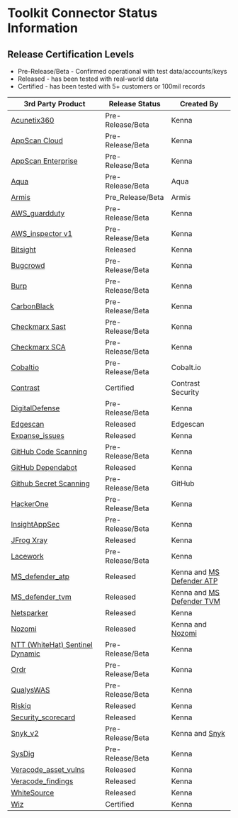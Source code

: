 # Toolkit Connector Status Information

## Release Certification Levels

- Pre-Release/Beta - Confirmed operational with test data/accounts/keys
- Released - has been tested with real-world data
- Certified - has been tested with 5+ customers or 100mil records




| 3rd Party Product | Release Status | Created By |
| --- | --- | --- |
| [Acunetix360](https://github.com/KennaSecurity/toolkit/tree/main/tasks/connectors/acunetix360/readme.md) | Pre-Release/Beta | Kenna |
| [AppScan Cloud](https://github.com/KennaSecurity/toolkit/tree/main/tasks/connectors/appscan_cloud/readme.md) | Pre-Release/Beta | Kenna |
| [AppScan Enterprise](https://github.com/KennaSecurity/toolkit/tree/main/tasks/connectors/appscan_enterprise/readme.md) | Pre-Release/Beta | Kenna |
| [Aqua](https://github.com/KennaSecurity/toolkit/tree/main/tasks/connectors/aqua/README.md) | Pre-Release/Beta | Aqua |
| [Armis](https://github.com/KennaSecurity/toolkit/tree/main/tasks/connectors/armis) | Pre_Release/Beta | Armis |
| [AWS_guardduty](https://github.com/KennaSecurity/toolkit/blob/main/tasks/connectors/aws_guardduty/ReadME.md) | Pre-Release/Beta | Kenna |
| [AWS_inspector v1](https://github.com/KennaSecurity/toolkit/tree/main/tasks/connectors/aws_inspector) | Pre-Release/Beta | Kenna |
| [Bitsight](https://github.com/KennaSecurity/toolkit/blob/main/tasks/connectors/digital_footprint/bitsight/README.md) | Released | Kenna |
| [Bugcrowd](https://github.com/KennaSecurity/toolkit/blob/main/tasks/connectors/bugcrowd/readme.md) | Pre-Release/Beta | Kenna |
| [Burp](https://github.com/KennaSecurity/toolkit/blob/main/tasks/connectors/burp/readme.md) | Pre-Release/Beta | Kenna |
| [CarbonBlack](https://github.com/KennaSecurity/toolkit/blob/main/tasks/connectors/carbon_black/readme.md) | Pre-Release/Beta | Kenna |
| [Checkmarx Sast](https://github.com/KennaSecurity/toolkit/blob/main/tasks/connectors/checkmarx_sast/README.md) | Pre-Release/Beta | Kenna |
| [Checkmarx SCA](https://github.com/KennaSecurity/toolkit/blob/main/tasks/connectors/checkmarx_sca/readme.md) | Pre-Release/Beta | Kenna |
| [Cobaltio](https://github.com/KennaSecurity/toolkit/blob/main/tasks/connectors/cobaltio/readme.md) | Pre-Release/Beta | Cobalt.io |
| [Contrast](https://github.com/KennaSecurity/toolkit/blob/main/tasks/connectors/contrast/readme.md) | Certified | Contrast Security |
| [DigitalDefense](https://github.com/KennaSecurity/toolkit/blob/main/tasks/connectors/digital_defense/readme.md) | Pre-Release/Beta | Kenna |
| [Edgescan](https://github.com/KennaSecurity/toolkit/blob/main/tasks/connectors/edgescan/README.md) | Released | Edgescan |
| [Expanse_issues](https://github.com/KennaSecurity/toolkit/blob/main/tasks/connectors/digital_footprint/expanse_issues/README.md) | Released | Kenna | 
| [GitHub Code Scanning](https://github.com/KennaSecurity/toolkit/blob/main/tasks/connectors/github_code_scanning/readme.md) | Pre-Release/Beta | Kenna |
| [GitHub Dependabot](https://github.com/KennaSecurity/toolkit/blob/main/tasks/connectors/github_dependabot/readme.md) | Released | Kenna |
| [Github Secret Scanning](https://github.com/KennaSecurity/toolkit/tree/main/tasks/connectors/github_secret_scanning) | Pre-Release/Beta | GitHub |
| [HackerOne](https://github.com/KennaSecurity/toolkit/blob/main/tasks/connectors/hackerone/readme.md) | Pre-Release/Beta | Kenna |
| [InsightAppSec](https://github.com/KennaSecurity/toolkit/blob/main/tasks/connectors/insight_appsec/readme.md) | Pre-Release/Beta | Kenna |
| [JFrog Xray](https://github.com/KennaSecurity/toolkit/blob/main/tasks/connectors/jfrog/readme.md) | Released | Kenna |
| [Lacework](https://github.com/KennaSecurity/toolkit/blob/main/tasks/connectors/lacework/readme.md) | Pre-Release/Beta | Kenna |
| [MS_defender_atp](https://github.com/KennaSecurity/toolkit/blob/main/tasks/connectors/ms_defender_atp/readme.md) | Released | Kenna and [MS Defender ATP](https://securitycenter.windows.com/) |
| [MS_defender_tvm](https://github.com/KennaSecurity/toolkit/blob/main/tasks/connectors/ms_defender_tvm/readme.md) | Released | Kenna and [MS Defender TVM](https://securitycenter.windows.com/) |
| [Netsparker](https://github.com/KennaSecurity/toolkit/blob/main/tasks/connectors/netsparker/readme.md) | Released | Kenna |
| [Nozomi](https://github.com/KennaSecurity/toolkit/blob/main/tasks/connectors/nozomi/ReadME.md) | Released | Kenna and [Nozomi](https://www.nozominetworks.com/) |
| [NTT (WhiteHat) Sentinel Dynamic](https://github.com/KennaSecurity/toolkit/blob/main/tasks/connectors/ntt_sentinel_dynamic/README.md) | Pre-Release/Beta | Kenna |
| [Ordr](https://github.com/KennaSecurity/toolkit/blob/main/tasks/connectors/ordr/readme.md) | Pre-Release/Beta | Kenna |
| [QualysWAS](https://github.com/KennaSecurity/toolkit/blob/main/tasks/connectors/qualys_was/README.md) | Pre-Release/Beta | Kenna |
| [Riskiq](https://github.com/KennaSecurity/toolkit/blob/main/tasks/connectors/digital_footprint/riskiq/README.md) | Released | Kenna |
| [Security_scorecard](https://github.com/KennaSecurity/toolkit/blob/main/tasks/connectors/digital_footprint/security_scorecard/README.md) | Released | Kenna |
| [Snyk_v2](https://github.com/KennaSecurity/toolkit/tree/main/tasks/connectors/snyk_v2/readme.md) | Pre-Release/Beta | Kenna and [Snyk](https://snyk.io/) |
| [SysDig](https://github.com/KennaSecurity/toolkit/blob/main/tasks/connectors/sysdig/readme.md) | Pre-Release/Beta | Kenna |
| [Veracode_asset_vulns](https://github.com/KennaSecurity/toolkit/blob/main/tasks/connectors/veracode_asset_vulns/readme.md) | Released | Kenna |
| [Veracode_findings](https://github.com/KennaSecurity/toolkit/blob/main/tasks/connectors/veracode_findings/readme.md) | Released | Kenna |
| [WhiteSource](https://github.com/KennaSecurity/toolkit/blob/main/tasks/connectors/whitesource/readme.md) | Released | Kenna |
| [Wiz](https://github.com/KennaSecurity/toolkit/tree/main/tasks/connectors/wiz) | Certified | Kenna |

